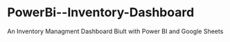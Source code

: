 # PowerBi--Inventory-Dashboard
An Inventory Managment Dashboard Biult with Power BI and Google Sheets
